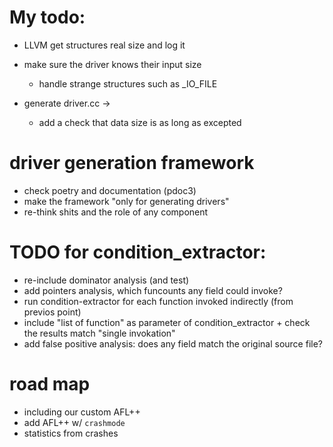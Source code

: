 # My todo:

- LLVM get structures real size and log it
- make sure the driver knows their input size
    - handle strange structures such as _IO_FILE

- generate driver.cc ->
    - add a check that data size is as long as excepted


# driver generation framework
- check poetry and documentation (pdoc3)
- make the framework "only for generating drivers"
- re-think shits and the role of any component

# TODO for condition_extractor:
- re-include dominator analysis (and test)
- add pointers analysis, which funcounts any field could invoke?
- run condition-extractor for each function invoked indirectly (from previos point)
- include "list of function" as parameter of condition_extractor + check the results match "single invokation"
- add false positive analysis: does any field match the original source file?

# road map

- including our custom AFL++
- add AFL++ w/  `crashmode`
- statistics from crashes 
